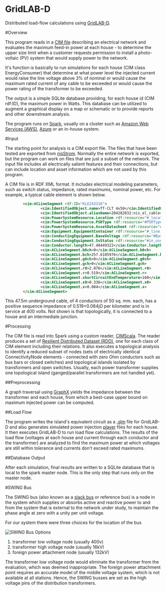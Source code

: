 GridLAB-D
======

Distributed load-flow calculations using [GridLAB-D](http://www.gridlabd.org/).

#Overview

This program reads in a [CIM file](http://cimug.ucaiug.org/default.aspx) describing an electrical network
and evaluates the maximum feed-in power at each house - to determine the upper size limit when a customer
requests permission to install a photo-voltaic (PV) system that would supply power to the network.

It's function is basically to run simulations for each house (CIM class EnergyConsumer) that determine at
what power level the injected current would raise the line voltage above 3% of nominal or would
cause the maximum rated current of any cable to be exceeded or would cause the power rating of the transformer
to be exceeded.

The output is a simple SQLite database providing, for each house id (CIM rdf:ID), the maximum power in Watts.
This database can be utilized to augment a graphical display on a map or schematic or to provide reports
and other downstream analysis.

The program runs on [Spark](https://spark.apache.org), usually on a cluster such as
[Amazon Web Services (AWS)](https://aws.amazon.com), [Azure](https://docs.microsoft.com/en-us/azure) or
an in-house system.

#Input

The starting point for analysis is a CIM export file.
The files that have been tested are exported from [nisStrom](http://www.nis.ch).
Normally the entire network is exported, but the program can work on files that are just a subset of the network.
The input file includes all electrically salient features and their connections, but can include location
and asset information which are not used by this program.

A CIM file is in RDF XML format. It includes electrical modeling parameters, such as switch status,
impedance, rated maximums, nominal power, etc.
For example, a typical cable element is shown below.

```XML
        <cim:ACLineSegment rdf:ID="KLE243310">
                <cim:IdentifiedObject.name>TT-CLT 4x50</cim:IdentifiedObject.name>
                <cim:IdentifiedObject.aliasName>204282032:nis_el_cable</cim:IdentifiedObject.aliasName>
                <cim:PowerSystemResource.Location rdf:resource="#_location_685171_1142578125_204282047"/>
                <cim:PowerSystemResource.PSRType rdf:resource="#PSRType_Underground"/>
                <cim:PowerSystemResource.AssetDatasheet rdf:resource="#ART244"/>
                <cim:Equipment.EquipmentContainer rdf:resource="#_line_73674326"/>
                <cim:ConductingEquipment.BaseVoltage rdf:resource="#BaseVoltage_400"/>
                <cim:ConductingEquipment.SvStatus rdf:resource="#in_use"/>
                <cim:Conductor.length>47.48449322</cim:Conductor.length>
                <cim:ACLineSegment.b0ch>0</cim:ACLineSegment.b0ch>
                <cim:ACLineSegment.bch>257.6105976</cim:ACLineSegment.bch>
                <cim:ACLineSegment.g0ch>0</cim:ACLineSegment.g0ch>
                <cim:ACLineSegment.gch>0</cim:ACLineSegment.gch>
                <cim:ACLineSegment.r0>2.076</cim:ACLineSegment.r0>
                <cim:ACLineSegment.r>0.519</cim:ACLineSegment.r>
                <cim:ACLineSegment.shortCircuitEndTemperature>160</cim:ACLineSegment.shortCircuitEndTemperature>
                <cim:ACLineSegment.x0>0.336</cim:ACLineSegment.x0>
                <cim:ACLineSegment.x>0.084</cim:ACLineSegment.x>
        </cim:ACLineSegment>
```

This 47.5m underground cable, of 4 conductors of 50 sq. mm. each, has a positive sequence impedance of 0.519+0.084jΩ
per kilometer and is in service at 400 volts. Not shown is that topologically, it is connected to a house and
an intermediate junction.

#Processing

The CIM file is read into Spark using a custom reader, [CIMScala](https://github.com/derrickoswald/CIMScala).
The reader produces a set of [Resilient Distributed Dataset (RDD)](https://spark.apache.org/docs/latest/programming-guide.html#resilient-distributed-datasets-rdds), one for each class of CIM element including their relations.
It also executes a topological analysis to identify a reduced subset of nodes
(sets of electrically identical ConnectivityNode elements - 
connected with zero Ohm conductors such as bus bars or closed switches)
and topological islands isolated by transformers and open switches.
Usually, each power transformer supplies one topological island (ganged/parallel transformers are not handled yet).

##Preprocessing

A graph traversal using [GraphX](https://spark.apache.org/docs/latest/graphx-programming-guide.html) yields the impedance between the transformer and each house, from which a best-case upper bound on maximum injected power can be computed.

##Load Flow

The program writes the island's equivalent circuit as
a [.glm](http://gridlab-d.sourceforge.net/wiki/index.php/Creating_GLM_Files) file
for GridLAB-D and also generates simulated power injection
[player](http://gridlab-d.sourceforge.net/wiki/index.php/Player) files for each house.
It then executes GridLAB-D to run load flow calculations.
The results of the load flow (voltages at each house and current through each conductor and the transformer)
are analyzed to find the maximum power at which voltages are still within tolerance and currents don't
exceed rated maximums.

##Database Output

After each simulation, final results are written to a SQLite database that is local to the spark master node.
This is the only step that runs only on the master node.

#SWING Bus

The SWING bus (also known as a [slack bus](https://en.wikipedia.org/wiki/Slack_bus) or reference bus) is
a node in the system which supplies or absorbs active and reactive power to and from the system that is
external to the network under study, to maintain the phase angle at zero with a unity per unit voltage.

For our system there were three choices for the location of the bus
 
![SWING Bus Options](https://rawgit.com/derrickoswald/CIMApplication/master/GridLAB-D/img/swing%20bus%20choices.svg "SWING Bus Options")

1. transformer low voltage node (usually 400v)
2. transformer high voltage node (usually 16kV)
3. foreign power attachment node (usually 132kV)

The transformer low voltage node would eliminate the transformer from the evaluation, which was deemed inappropriate.
The foreign power attachment point requires an accurate model of the middle voltage system, which is not available
at all stations. Hence, the SWING busses are set as the high voltage pins of the distribution transformers.

